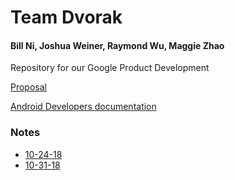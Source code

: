 # Team Dvorak
#### Bill Ni, Joshua Weiner, Raymond Wu, Maggie Zhao
Repository for our Google Product Development

[Proposal](https://docs.google.com/document/d/1v-cRGbe0_x1iUBulaZ-V6kTIoFDIfT_Iuu9XH-hCRus/edit?usp=sharing)

[Android Developers documentation](https://developer.android.com/training/basics/firstapp/creating-project)

### Notes
* [10-24-18](https://docs.google.com/document/d/1EcbNyUOp4gN29N8eBe-0qABDjCyCyVD3De-eta2gccI/edit?usp=sharing)
* [10-31-18](https://docs.google.com/document/d/15coe9NaT8We7ic4l4fhLXcMLp4U3d5BIdMh_bYFz8JU/edit?usp=sharing)
